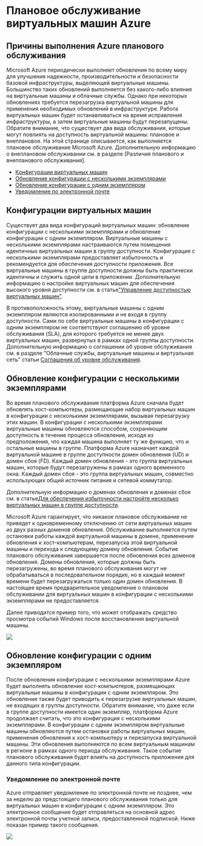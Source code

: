 ﻿<properties title="Planned maintenance for Azure virtual machines" pageTitle="Плановое обслуживание виртуальных машин Azure" description="Understand what Azure planned maintenance is and how it affects your virtual machines running in Azure." metaKeywords="" services="virtual-machines" solutions="" documentationCenter="" authors="kenazk" videoId="" scriptId="" manager="timlt" />

<tags ms.service="virtual-machines" ms.workload="infrastructure-services" ms.tgt_pltfrm="vm-multiple" ms.devlang="na" ms.topic="article" ms.date="11/26/2014" ms.author="kenazk" />


# Плановое обслуживание виртуальных машин Azure

## Причины выполнения Azure планового обслуживания
<p> Microsoft Azure периодически выполняет обновления по всему миру для улучшения надежности, производительности и безопасности базовой инфраструктуры, выделяющей виртуальные машины. Большинство таких обновлений выполняется без какого-либо влияния на виртуальные машины и облачные службы. Однако при некоторых обновлениях требуется перезагрузка виртуальной машины для применения необходимых обновлений в инфраструктуре. Работа виртуальных машин будет останавливаться на время исправления инфраструктуры, а затем виртуальные машины будут перезапущены. Обратите внимание, что существует два вида обслуживания, которые могут повлиять на доступность виртуальной машины: плановое и внеплановое. На этой странице описывается, как выполняется плановое обслуживание Microsoft Azure. Дополнительную информацию о внеплановом обслуживании см. в разделе [Различия планового и внепланового обслуживания].

<!--Table of contents for topic, the words in brackets must match the heading wording exactly-->

* [Конфигурации виртуальных машин]  
* [Обновление конфигурации с несколькими экземплярами]
* [Обновление конфигурации с одним экземпляром]
* [Уведомление по электронной почте]


## Конфигурации виртуальных машин
Существует два вида конфигураций виртуальных машин: обновление конфигурации с несколькими экземплярами и обновление конфигурации с одним экземпляром.  Виртуальные машины с несколькими экземплярами настраиваются путем помещения идентичных виртуальных машин в группу доступности. Конфигурация с несколькими экземплярами предоставляет избыточность и рекомендуется для обеспечения доступности приложения. Все виртуальные машины в группе доступности должны быть практически идентичны и служить одной цели в приложении. Дополнительную информацию о настройке виртуальных машин для обеспечения высокого уровня доступности см. в статье<a href="http://azure.microsoft.com/ru-ru/documentation/articles/virtual-machines-manage-availability/">"Управление доступностью виртуальных машин"</a>. 

В противоположность этому, виртуальные машины с одним экземпляром являются изолированными и не входя в группу доступности. Сами по себе виртуальные машины в конфигурации с одним экземпляром не соответствуют соглашению об уровне обслуживания (SLA), для которого требуется не менее двух виртуальных машин, развернутых в рамках одной группы доступности. Дополнительную информацию о соглашении об уровне обслуживания см. в разделе "Облачные службы, виртуальные машины и виртуальная сеть" статьи [Соглашения об уровне обслуживания](../../support/legal/sla/).


## Обновление конфигурации с несколькими экземплярами
Во время планового обслуживания платформа Azure сначала будет обновлять хост-компьютеры, размещающие набор виртуальных машин в конфигурации с несколькими экземплярами, вызывая перезагрузку этих машин. В конфигурации с несколькими экземплярами виртуальные машины обновляются способом, сохраняющим доступность в течение процесса обновления, исходя из предположения, что каждая машина выполняет ту же функцию, что и остальные машины в группе. Платформа Azure назначает каждой виртуальной машине в группе доступности домен обновления (UD) и домен сбоя (FD). Каждый домен обновления - это группа виртуальных машин, которые будут перезагружены в рамках одного временного окна. Каждый домен сбоя - это группа виртуальных машин, совместно использующих общий источник питания и сетевой коммутатор. 

Дополнительную информацию о доменах обновления и доменах сбоя см. в статье<a href="http://azure.microsoft.com/ru-ru/documentation/articles/virtual-machines-manage-availability/#configure-multiple-virtual-machines-in-an-availability-set-for-redundancy">Для обеспечения избыточности настройте несколько виртуальных машин в группе доступности</a>.

Microsoft Azure гарантирует, что никакое плановое обслуживание не приведет к одновременному отключению от сети виртуальных машин из двух разных доменов обновления. Обслуживание выполняется путем остановки работы каждой виртуальной машины в домене, применения обновления к хост-компьютерам, перезапуска этой виртуальной машины и перехода к следующему домену обновления. Событие планового обслуживания завершается после обновления всех доменов обновления. Домены обновления, которые должны быть перезагружены, во время планового обслуживания могут не обрабатываться в последовательном порядке, но в каждый момент времени будет перезагружаться только один домен обновления. В настоящее время предварительное уведомление о плановом обслуживании для виртуальных машин в конфигурации с несколькими экземплярами не предоставляется.

Далее приводится пример того, что может отображать средство просмотра событий Windows после восстановления виртуальной машины.

<!--Image reference-->
![][image2]

## Обновление конфигурации с одним экземпляром
После обновления конфигурации с несколькими экземплярами Azure будет выполнять обновление хост-компьютеров, размещающих виртуальные машины в конфигурации с одним экземпляром. Это обновление также будет приводить к перезагрузке виртуальных машин, не входящих в группы доступности. Обратите внимание, что даже если в группе доступности имеется один экземпляр, платформа Azure продолжает считать, что это конфигурация с несколькими экземплярами. В конфигурации с одним экземпляром виртуальные машины обновляются путем остановки работы виртуальных машин, применения обновления к хост-компьютеру и перезапуска виртуальной машины. Эти обновления выполняются по всем виртуальным машинам в регионе в рамках одного периода обслуживания. Такое событие планового обслуживания будет влиять на доступность приложения для данного типа конфигурации. 
 
### Уведомление по электронной почте
Azure отправляет уведомление по электронной почте не позднее, чем за неделю до предстоящего планового обслуживания только для виртуальных машин в конфигурации с одним экземпляром. Это электронное сообщение будет отправляться на основной адрес электронной почты учетной записи, предоставленной подпиской. Ниже показан пример такого сообщения.

<!--Image reference-->
![][image1]

<!--Anchors-->
[Причины выполнения Azure планового обслуживания]: #why-azure-performs-planned-maintenance
[Конфигурации виртуальных машин]: #virtual-machine-configurations
[Обновление конфигурации с несколькими экземплярами]: #multi-instance-update
[Обновление конфигурации с одним экземпляром]: #single-instance-update
[Уведомление по электронной почте]: #email-notification
[image1]: ./media/virtual-machines-planned-maintenance/vmplanned1.png
[image2]: ./media/virtual-machines-planned-maintenance/EventViewerPostReboot.png


<!--Link references-->
[Управление доступностью виртуальных машин]: ../virtual-machines-windows-tutorial/
[Различия планового и внепланового обслуживания]: ../virtual-machines-manage-availability/#Understand-planned-versus-unplanned-maintenance/ 

<!--HONumber=35_1-->
